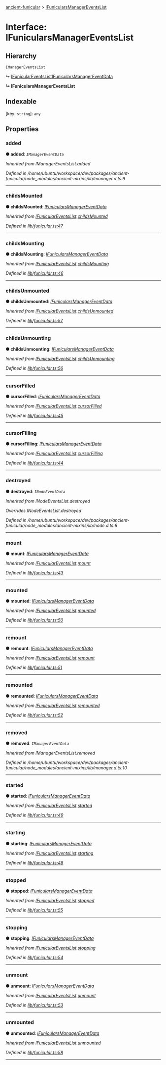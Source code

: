 [ancient-funicular](../README.md) > [IFunicularsManagerEventsList](../interfaces/ifunicularsmanagereventslist.md)



# Interface: IFunicularsManagerEventsList

## Hierarchy


 `IManagerEventsList`




↳  [IFunicularEventsList](ifuniculareventslist.md)[IFunicularsManagerEventData](ifunicularsmanagereventdata.md)

**↳ IFunicularsManagerEventsList**







## Indexable

\[key: `string`\]:&nbsp;`any`

## Properties
<a id="added"></a>

###  added

**●  added**:  *`IManagerEventData`* 

*Inherited from IManagerEventsList.added*

*Defined in /home/ubuntu/workspace/dev/packages/ancient-funicular/node_modules/ancient-mixins/lib/manager.d.ts:9*





___

<a id="childsmounted"></a>

###  childsMounted

**●  childsMounted**:  *[IFunicularsManagerEventData](ifunicularsmanagereventdata.md)* 

*Inherited from [IFunicularEventsList](ifuniculareventslist.md).[childsMounted](ifuniculareventslist.md#childsmounted)*

*Defined in [lib/funicular.ts:47](https://github.com/AncientSouls/Funicular/blob/085129a/src/lib/funicular.ts#L47)*





___

<a id="childsmounting"></a>

###  childsMounting

**●  childsMounting**:  *[IFunicularsManagerEventData](ifunicularsmanagereventdata.md)* 

*Inherited from [IFunicularEventsList](ifuniculareventslist.md).[childsMounting](ifuniculareventslist.md#childsmounting)*

*Defined in [lib/funicular.ts:46](https://github.com/AncientSouls/Funicular/blob/085129a/src/lib/funicular.ts#L46)*





___

<a id="childsunmounted"></a>

###  childsUnmounted

**●  childsUnmounted**:  *[IFunicularsManagerEventData](ifunicularsmanagereventdata.md)* 

*Inherited from [IFunicularEventsList](ifuniculareventslist.md).[childsUnmounted](ifuniculareventslist.md#childsunmounted)*

*Defined in [lib/funicular.ts:57](https://github.com/AncientSouls/Funicular/blob/085129a/src/lib/funicular.ts#L57)*





___

<a id="childsunmounting"></a>

###  childsUnmounting

**●  childsUnmounting**:  *[IFunicularsManagerEventData](ifunicularsmanagereventdata.md)* 

*Inherited from [IFunicularEventsList](ifuniculareventslist.md).[childsUnmounting](ifuniculareventslist.md#childsunmounting)*

*Defined in [lib/funicular.ts:56](https://github.com/AncientSouls/Funicular/blob/085129a/src/lib/funicular.ts#L56)*





___

<a id="cursorfilled"></a>

###  cursorFilled

**●  cursorFilled**:  *[IFunicularsManagerEventData](ifunicularsmanagereventdata.md)* 

*Inherited from [IFunicularEventsList](ifuniculareventslist.md).[cursorFilled](ifuniculareventslist.md#cursorfilled)*

*Defined in [lib/funicular.ts:45](https://github.com/AncientSouls/Funicular/blob/085129a/src/lib/funicular.ts#L45)*





___

<a id="cursorfilling"></a>

###  cursorFilling

**●  cursorFilling**:  *[IFunicularsManagerEventData](ifunicularsmanagereventdata.md)* 

*Inherited from [IFunicularEventsList](ifuniculareventslist.md).[cursorFilling](ifuniculareventslist.md#cursorfilling)*

*Defined in [lib/funicular.ts:44](https://github.com/AncientSouls/Funicular/blob/085129a/src/lib/funicular.ts#L44)*





___

<a id="destroyed"></a>

###  destroyed

**●  destroyed**:  *`INodeEventData`* 

*Inherited from INodeEventsList.destroyed*

*Overrides INodeEventsList.destroyed*

*Defined in /home/ubuntu/workspace/dev/packages/ancient-funicular/node_modules/ancient-mixins/lib/node.d.ts:8*





___

<a id="mount"></a>

###  mount

**●  mount**:  *[IFunicularsManagerEventData](ifunicularsmanagereventdata.md)* 

*Inherited from [IFunicularEventsList](ifuniculareventslist.md).[mount](ifuniculareventslist.md#mount)*

*Defined in [lib/funicular.ts:43](https://github.com/AncientSouls/Funicular/blob/085129a/src/lib/funicular.ts#L43)*





___

<a id="mounted"></a>

###  mounted

**●  mounted**:  *[IFunicularsManagerEventData](ifunicularsmanagereventdata.md)* 

*Inherited from [IFunicularEventsList](ifuniculareventslist.md).[mounted](ifuniculareventslist.md#mounted)*

*Defined in [lib/funicular.ts:50](https://github.com/AncientSouls/Funicular/blob/085129a/src/lib/funicular.ts#L50)*





___

<a id="remount"></a>

###  remount

**●  remount**:  *[IFunicularsManagerEventData](ifunicularsmanagereventdata.md)* 

*Inherited from [IFunicularEventsList](ifuniculareventslist.md).[remount](ifuniculareventslist.md#remount)*

*Defined in [lib/funicular.ts:51](https://github.com/AncientSouls/Funicular/blob/085129a/src/lib/funicular.ts#L51)*





___

<a id="remounted"></a>

###  remounted

**●  remounted**:  *[IFunicularsManagerEventData](ifunicularsmanagereventdata.md)* 

*Inherited from [IFunicularEventsList](ifuniculareventslist.md).[remounted](ifuniculareventslist.md#remounted)*

*Defined in [lib/funicular.ts:52](https://github.com/AncientSouls/Funicular/blob/085129a/src/lib/funicular.ts#L52)*





___

<a id="removed"></a>

###  removed

**●  removed**:  *`IManagerEventData`* 

*Inherited from IManagerEventsList.removed*

*Defined in /home/ubuntu/workspace/dev/packages/ancient-funicular/node_modules/ancient-mixins/lib/manager.d.ts:10*





___

<a id="started"></a>

###  started

**●  started**:  *[IFunicularsManagerEventData](ifunicularsmanagereventdata.md)* 

*Inherited from [IFunicularEventsList](ifuniculareventslist.md).[started](ifuniculareventslist.md#started)*

*Defined in [lib/funicular.ts:49](https://github.com/AncientSouls/Funicular/blob/085129a/src/lib/funicular.ts#L49)*





___

<a id="starting"></a>

###  starting

**●  starting**:  *[IFunicularsManagerEventData](ifunicularsmanagereventdata.md)* 

*Inherited from [IFunicularEventsList](ifuniculareventslist.md).[starting](ifuniculareventslist.md#starting)*

*Defined in [lib/funicular.ts:48](https://github.com/AncientSouls/Funicular/blob/085129a/src/lib/funicular.ts#L48)*





___

<a id="stopped"></a>

###  stopped

**●  stopped**:  *[IFunicularsManagerEventData](ifunicularsmanagereventdata.md)* 

*Inherited from [IFunicularEventsList](ifuniculareventslist.md).[stopped](ifuniculareventslist.md#stopped)*

*Defined in [lib/funicular.ts:55](https://github.com/AncientSouls/Funicular/blob/085129a/src/lib/funicular.ts#L55)*





___

<a id="stopping"></a>

###  stopping

**●  stopping**:  *[IFunicularsManagerEventData](ifunicularsmanagereventdata.md)* 

*Inherited from [IFunicularEventsList](ifuniculareventslist.md).[stopping](ifuniculareventslist.md#stopping)*

*Defined in [lib/funicular.ts:54](https://github.com/AncientSouls/Funicular/blob/085129a/src/lib/funicular.ts#L54)*





___

<a id="unmount"></a>

###  unmount

**●  unmount**:  *[IFunicularsManagerEventData](ifunicularsmanagereventdata.md)* 

*Inherited from [IFunicularEventsList](ifuniculareventslist.md).[unmount](ifuniculareventslist.md#unmount)*

*Defined in [lib/funicular.ts:53](https://github.com/AncientSouls/Funicular/blob/085129a/src/lib/funicular.ts#L53)*





___

<a id="unmounted"></a>

###  unmounted

**●  unmounted**:  *[IFunicularsManagerEventData](ifunicularsmanagereventdata.md)* 

*Inherited from [IFunicularEventsList](ifuniculareventslist.md).[unmounted](ifuniculareventslist.md#unmounted)*

*Defined in [lib/funicular.ts:58](https://github.com/AncientSouls/Funicular/blob/085129a/src/lib/funicular.ts#L58)*





___


